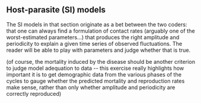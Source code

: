 ## Host-parasite (SI) models

The SI models in that section originate as a bet between the two coders: that one can always find a formulation of contact rates (arguably one of the worst-estimated parameters...) that produces the right amplitude and periodicity to explain a given time series of observed fluctuations. The reader will be able to play with parameters and judge whether that is true. 

(of course, the mortality induced by the disease should be another criterion to judge model adequation to data -- this exercise really highlights how important it is to get demographic data from the various phases of the cycles to gauge whether the predicted mortality and reproduction rates make sense, rather than only whether amplitude and periodicity are correctly reproduced)



